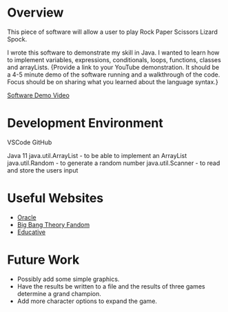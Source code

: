 # Overview
This piece of software will allow a user to play Rock Paper Scissors Lizard Spock.

I wrote this software to demonstrate my skill in Java. I wanted to learn how to implement variables, expressions, conditionals, loops, functions, classes and arrayLists. 
{Provide a link to your YouTube demonstration.  It should be a 4-5 minute demo of the software running and a walkthrough of the code.  Focus should be on sharing what you learned about the language syntax.}

[Software Demo Video](http://youtube.link.goes.here)

# Development Environment


VSCode
GitHub

Java 11
java.util.ArrayList - to be able to implement an ArrayList
java.util.Random    - to generate a random number
java.util.Scanner   - to read and store the  users input

# Useful Websites

* [Oracle](https://www.oracle.com/java/technologies/javase-jdk11-downloads.html)
* [Big Bang Theory Fandom](https://bigbangtheory.fandom.com/wiki/Rock,_Paper,_Scissors,_Lizard,_Spock)
* [Educative](https://www.educative.io/edpresso/how-to-generate-random-numbers-in-java)

# Future Work
* Possibly add some simple graphics.
* Have the results be written to a file and the results of three games determine a grand champion.
* Add more character options to expand the game.
